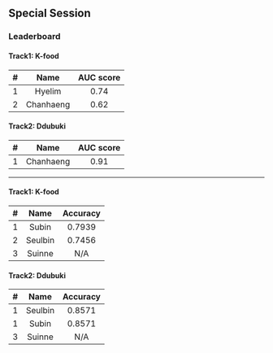 ## Special Session
### Leaderboard

#### Track1: K-food
|#|Name|AUC score|
|:---:|:---:|:---:|
|1|Hyelim|0.74|
|2|Chanhaeng|0.62|

#### Track2: Ddubuki
|#|Name|AUC score|
|:---:|:---:|:---:|
|1|Chanhaeng|0.91|


--------------------------

#### Track1: K-food
|#|Name|Accuracy|
|:---:|:---:|:---:|
|1|Subin|0.7939|
|2|Seulbin|0.7456|
|3|Suinne|N/A|

#### Track2: Ddubuki
|#|Name|Accuracy|
|:---:|:---:|:---:|
|1|Seulbin|0.8571|
|1|Subin|0.8571|
|3|Suinne|N/A|
